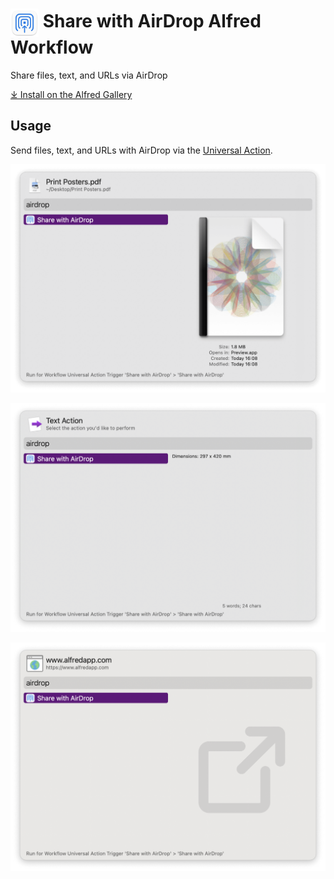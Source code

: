 # <img src='Workflow/icon.png' width='45' align='center' alt='icon'> Share with AirDrop Alfred Workflow

Share files, text, and URLs via AirDrop

[⤓ Install on the Alfred Gallery](https://alfred.app/workflows/alfredapp/share-with-airdrop)

## Usage

Send files, text, and URLs with AirDrop via the [Universal Action](https://www.alfredapp.com/help/features/universal-actions/).

![Sending a file](Workflow/images/about/file.png)

![Sending text](Workflow/images/about/text.png)

![Sending a URL](Workflow/images/about/url.png)
